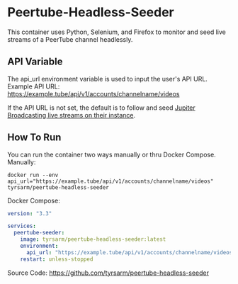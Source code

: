 # Peertube-Headless-Seeder
This container uses Python, Selenium, and Firefox to monitor and seed live streams of a PeerTube channel headlessly. 

## API Variable
The api_url environment variable is used to input the user's API URL. 
Example API URL:  https://example.tube/api/v1/accounts/channelname/videos

If the API URL is not set, the default is to follow and seed [Jupiter Broadcasting live streams on their instance](https://jupiter.tube/c/live/videos).

## How To Run
You can run the container two ways manually or thru Docker Compose.
Manually:
```
docker run --env api_url="https://example.tube/api/v1/accounts/channelname/videos" tyrsarm/peertube-headless-seeder
```

Docker Compose:
``` yaml
version: "3.3"

services:
  peertube-seeder:
    image: tyrsarm/peertube-headless-seeder:latest
    environment:
      api_url: "https://example.tube/api/v1/accounts/channelname/videos"
    restart: unless-stopped 
```

Source Code:
https://github.com/tyrsarm/peertube-headless-seeder
